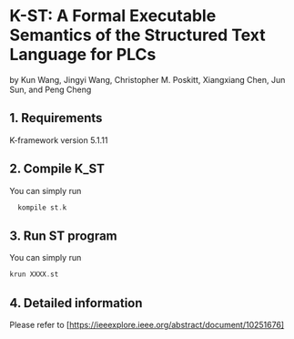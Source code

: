 # K-ST: A Formal Executable Semantics of the Structured Text Language for PLCs

by Kun Wang, Jingyi Wang, Christopher M. Poskitt, Xiangxiang Chen, Jun Sun, and Peng Cheng

## 1. Requirements
K-framework version 5.1.11

## 2. Compile K_ST
You can simply run
```c
  kompile st.k
```

## 3. Run ST program
You can simply run
```c
krun XXXX.st
```

## 4. Detailed information
Please refer to [https://ieeexplore.ieee.org/abstract/document/10251676]


